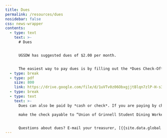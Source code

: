 ```yaml
---
title: Dues
permalink: /resources/dues
nosidebar: false
css: news-wrapper
contents:
  - type: text
    text: >-
      # Dues


      UGSDW has suggested dues of $2.00 per month.


      The easiest way to pay dues is by filling out the *Dues Check-Off Authorization form*. Grinnell will automatically deduct dues from your paycheck. You can also [pay dues with Paypal](https://paypal.me/UGSDW) (suggested: $2/month, $8/semester, or $16/year). We do not collect dues in January, June, July, or August.
  - type: break
  - type: pdf
    size: 800
    link: https://drive.google.com/file/d/1uVTv0z06ObxgjjtBlqn7zlP-H-s3TYbUX_7AixBwhzg/preview
  - type: break
  - type: text
    text: >-
      Dues can also be paid by *cash or check*. If you are paying by check,

      make the check payable to “Union of Grinnell Student Dining Workers” and write the month(s) for which you are paying dues on the memo line. If you are paying cash, fill out [this form](https://docs.google.com/document/d/1LZ-FInxs2UBlypa_jADZxgvdgZnL1USMqziMtN2wimg/export?format=pdf) and attach the cash to it.


      Questions about dues? E-mail your treasurer, [{{site.data.global.sec-treas.name}}](<mailto:{{site.data.global.sec-treas.email}}>).
---
```

